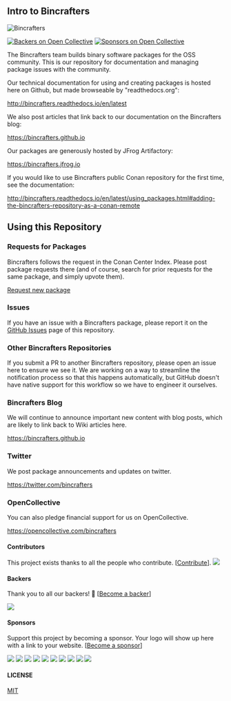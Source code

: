 ## Intro to **Bincrafters**

![Bincrafters](docs/logo.png)

[![Backers on Open Collective](https://opencollective.com/bincrafters/backers/badge.svg)](#backers)
 [![Sponsors on Open Collective](https://opencollective.com/bincrafters/sponsors/badge.svg)](#sponsors)

The Bincrafters team builds binary software packages for the OSS community.  This is our repository for documentation and managing package issues with the community.

Our technical documentation for using and creating packages is hosted here on Github, but made browseable by "readthedocs.org":

http://bincrafters.readthedocs.io/en/latest

We also post articles that link back to our documentation on the Bincrafters blog:

https://bincrafters.github.io

Our packages are generously hosted by JFrog Artifactory:

https://bincrafters.jfrog.io

If you would like to use Bincrafters public Conan repository for the first time, see the documentation:

http://bincrafters.readthedocs.io/en/latest/using_packages.html#adding-the-bincrafters-repository-as-a-conan-remote

## Using this Repository

### Requests for Packages
Bincrafters follows the request in the Conan Center Index. Please post package requests there (and of course, search for prior requests for the same package, and simply upvote them).

[Request new package](https://github.com/conan-io/conan-center-index/issues/new/choose)

### Issues
If you have an issue with a Bincrafters package, please report it on the [GitHub Issues](https://github.com/bincrafters/community/issues) page of this repository.

### Other Bincrafters Repositories
If you submit a PR to another Bincrafters repository, please open an issue here to ensure we see it.  We are working on a way to streamline the notification process so that this happens automatically, but GitHub doesn't have native support for this workflow so we have to engineer it ourselves.


### Bincrafters Blog
We will continue to announce important new content with blog posts, which are likely to link back to Wiki articles here.

https://bincrafters.github.io

### Twitter
We post package announcements and updates on twitter.

https://twitter.com/bincrafters

### OpenCollective
You can also pledge financial support for us on OpenCollective.

https://opencollective.com/bincrafters

#### Contributors

This project exists thanks to all the people who contribute. [[Contribute](https://github.com/bincrafters/community/blob/master/.github/CONTRIBUTING.md)].
<a href="https://github.com/bincrafters/community/graphs/contributors"><img src="https://opencollective.com/bincrafters/contributors.svg?width=890&button=false" /></a>


#### Backers

Thank you to all our backers! 🙏 [[Become a backer](https://opencollective.com/bincrafters#backer)]

<a href="https://opencollective.com/bincrafters#backers" target="_blank"><img src="https://opencollective.com/bincrafters/backers.svg?width=890"></a>


#### Sponsors

Support this project by becoming a sponsor. Your logo will show up here with a link to your website. [[Become a sponsor](https://opencollective.com/bincrafters#sponsor)]

<a href="https://opencollective.com/bincrafters/sponsor/0/website" target="_blank"><img src="https://opencollective.com/bincrafters/sponsor/0/avatar.svg"></a>
<a href="https://opencollective.com/bincrafters/sponsor/1/website" target="_blank"><img src="https://opencollective.com/bincrafters/sponsor/1/avatar.svg"></a>
<a href="https://opencollective.com/bincrafters/sponsor/2/website" target="_blank"><img src="https://opencollective.com/bincrafters/sponsor/2/avatar.svg"></a>
<a href="https://opencollective.com/bincrafters/sponsor/3/website" target="_blank"><img src="https://opencollective.com/bincrafters/sponsor/3/avatar.svg"></a>
<a href="https://opencollective.com/bincrafters/sponsor/4/website" target="_blank"><img src="https://opencollective.com/bincrafters/sponsor/4/avatar.svg"></a>
<a href="https://opencollective.com/bincrafters/sponsor/5/website" target="_blank"><img src="https://opencollective.com/bincrafters/sponsor/5/avatar.svg"></a>
<a href="https://opencollective.com/bincrafters/sponsor/6/website" target="_blank"><img src="https://opencollective.com/bincrafters/sponsor/6/avatar.svg"></a>
<a href="https://opencollective.com/bincrafters/sponsor/7/website" target="_blank"><img src="https://opencollective.com/bincrafters/sponsor/7/avatar.svg"></a>
<a href="https://opencollective.com/bincrafters/sponsor/8/website" target="_blank"><img src="https://opencollective.com/bincrafters/sponsor/8/avatar.svg"></a>
<a href="https://opencollective.com/bincrafters/sponsor/9/website" target="_blank"><img src="https://opencollective.com/bincrafters/sponsor/9/avatar.svg"></a>



#### LICENSE
[MIT](LICENSE.md)
